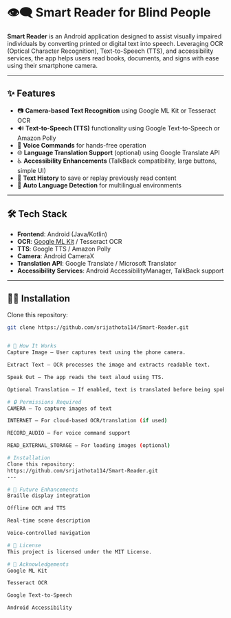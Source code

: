 # 👁️‍🗨️ Smart Reader for Blind People

**Smart Reader** is an Android application designed to assist visually impaired individuals by converting printed or digital text into speech. Leveraging OCR (Optical Character Recognition), Text-to-Speech (TTS), and accessibility services, the app helps users read books, documents, and signs with ease using their smartphone camera.

---

## ✨ Features

- 📷 **Camera-based Text Recognition** using Google ML Kit or Tesseract OCR  
- 🔊 **Text-to-Speech (TTS)** functionality using Google Text-to-Speech or Amazon Polly  
- 🧭 **Voice Commands** for hands-free operation  
- 🌐 **Language Translation Support** (optional) using Google Translate API  
- ♿ **Accessibility Enhancements** (TalkBack compatibility, large buttons, simple UI)  
- 📂 **Text History** to save or replay previously read content  
- 🔄 **Auto Language Detection** for multilingual environments  

---

## 🛠️ Tech Stack

- **Frontend**: Android (Java/Kotlin)  
- **OCR**: [Google ML Kit](https://developers.google.com/ml-kit/vision/text-recognition) / Tesseract OCR  
- **TTS**: Google TTS / Amazon Polly  
- **Camera**: Android CameraX  
- **Translation API**: Google Translate / Microsoft Translator  
- **Accessibility Services**: Android AccessibilityManager, TalkBack support  

---

## 🧑‍💻 Installation

Clone this repository:

```bash
git clone https://github.com/srijathota114/Smart-Reader.git


# 🧪 How It Works
Capture Image – User captures text using the phone camera.

Extract Text – OCR processes the image and extracts readable text.

Speak Out – The app reads the text aloud using TTS.

Optional Translation – If enabled, text is translated before being spoken.

# 🔒 Permissions Required
CAMERA – To capture images of text

INTERNET – For cloud-based OCR/translation (if used)

RECORD_AUDIO – For voice command support

READ_EXTERNAL_STORAGE – For loading images (optional)

# Installation
Clone this repository:
https://github.com/srijathota114/Smart-Reader.git
---

# 🧠 Future Enhancements
Braille display integration

Offline OCR and TTS

Real-time scene description

Voice-controlled navigation

# 📄 License
This project is licensed under the MIT License.

# 🙌 Acknowledgements
Google ML Kit

Tesseract OCR

Google Text-to-Speech

Android Accessibility
